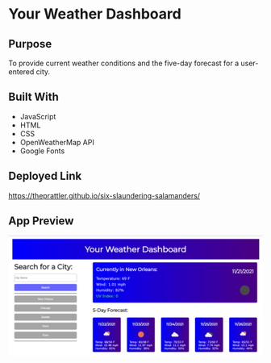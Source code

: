 # Your Weather Dashboard

## Purpose
To provide current weather conditions and the five-day forecast for a user-entered city.

## Built With
* JavaScript
* HTML
* CSS
* OpenWeatherMap API
* Google Fonts

## Deployed Link
https://theprattler.github.io/six-slaundering-salamanders/

## App Preview
![Screenshot of Your Weather Dashboard](./assets/your-weather-dashboard.png)